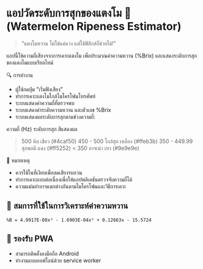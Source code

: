 # แอปวัดระดับการสุกของแตงโม 🍉 (Watermelon Ripeness Estimator)

> "แตงโมหวาน ไม่ใช่แค่ดวง แต่ใช้ฟิสิกส์ก็ช่วยได้!"

แอปนี้ใช้ความถี่เสียงจากการเคาะแตงโม เพื่อประมาณค่าความหวาน (%Brix) และแสดงระดับการสุกของแตงโมแบบเรียลไทม์

🔍 การทำงาน
- ผู้ใช้กดปุ่ม "เริ่มฟังเสียง"
- ทำการเคาะแตงโมใกล้ไมโครโฟนโทรศัพท์
- ระบบแสดงค่าความถี่ที่ตรวจพบ
- ระบบแสดงค่าระดับความหวาน และตัวเลข %Brix
- ระบบแสดงผลระดับการสุกตามช่วงความถี่:

ความถี่ (Hz)	ระดับการสุก	สีแสดงผล
> 500	ดิบ	เขียว (#4caf50)
450 - 500	ใกล้สุก	เหลือง (#ffeb3b)
350 - 449.99	สุกพอดี	แดง (#ff5252)
< 350	อาจเน่า	เทา (#9e9e9e)

📌 หมายเหตุ
- ควรใช้ในที่เงียบเพื่อลดเสียงรบกวน
- ทำการเคาะแบบต่อเนื่องเพื่อให้แอปพลิเคชันตรวจจับความถี่ได้
- ความแม่นยำอาจแตกต่างกันตามไมโครโฟนและวิธีการเคาะ
## 🧪 สมการที่ใช้ในการวิเคราะห์ค่าความหวาน
```
%B = 4.9917E-08x³ - 1.6903E-04x² + 0.12663x - 15.5724

```
## 📱 รองรับ PWA
- สามารถติดตั้งลงมือถือ Android
- ทำงานแบบออฟไลน์ด้วย service worker



